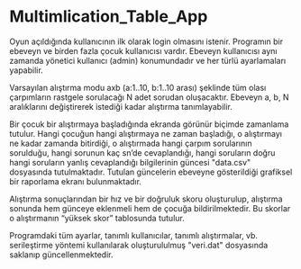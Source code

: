 # Multimlication_Table_App
Oyun açıldığında kullanıcının ilk olarak login olmasını istenir. Programın bir ebeveyn ve birden fazla
çocuk kullanıcısı vardır. Ebeveyn kullanıcısı aynı zamanda yönetici kullanıcı (admin) konumundadır ve her
türlü ayarlamaları yapabilir.

Varsayılan alıştırma modu axb (a:1..10, b:1..10 arası) şeklinde tüm olası çarpımların rastgele sorulacağı
N adet sorudan oluşacaktır. Ebeveyn a, b, N aralıklarını değiştirerek istediği kadar alıştırma
tanımlayabilir.

Bir çocuk bir alıştırmaya başladığında ekranda görünür biçimde zamanlama tutulur.
Hangi çocuğun hangi alıştırmaya ne zaman başladığı, o alıştırmayı ne kadar zamanda bitirdiği, o
alıştırmada hangi çarpım sorularının sorulduğu, hangi sorunun kaç sn’de cevaplandığı, hangi soruların
doğru hangi soruların yanlış cevaplandığı bilgilerinin güncesi "data.csv" dosyasında tutulmaktadır.
Tutulan güncelerin ebeveyne gösterildiği grafiksel bir raporlama ekranı bulunmaktadır.

Alıştırma sonuçlarından bir hız ve bir doğruluk skoru oluşturulup, alıştırma sonunda hem
günceye eklenmeli hem de çocuğa bildirilmektedir. Bu skorlar o alıştırmanın “yüksek skor”
tablosunda tutulur.

Programdaki tüm ayarlar, tanımlı kullanıcılar, tanımlı alıştırmalar, vb. serileştirme yöntemi kullanılarak
oluşturululmuş "veri.dat" dosyasında saklanıp güncellenmektedir.

